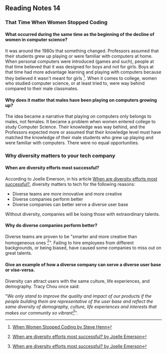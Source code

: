 ## Reading Notes 14

### That Time When Women Stopped Coding

#### What occurred during the same time as the beginning of the decline of women in computer science?

It was around the 1980s that something changed. Professors assumed that their students grew up playing or were familiar with computers at home. When personal computers were introduced (games and such), people at that time believed that it was designed for boys and not for girls. Boys at that time had more advantage learning and playing with computers because they believed it wasn't meant for girls [^1]. When it comes to college, women who studied computer science, or at least tried to, were way behind compared to their male classmates.


#### Why does it matter that males have been playing on computers growing up?

The idea became a narrative that playing on computers only belongs to males, not females. It became a problem when women entered college to study Computer Science. Their knowledge was way behind, and the Professors expected more or assumed that their knowledge level must have matched the knowledge of their male students who grew up playing and were familiar with computers. There were no equal opportunities.


### Why diversity matters to your tech company

#### When are diversity efforts most successful?

According to Joelle Emerson, in his article [When are diversity efforts most successful?](https://www.usatoday.com/story/tech/columnist/2015/07/21/why-diversity-matters-your-tech-company/30419871/), diversity matters to tech for the following reasons:

- Diverse teams are more innovative and more creative
- Diverse companies perform better
- Diverse companies can better serve a diverse user base 

Without diversity, companies will be losing those with extraordinary talents.

#### Why do diverse companies perform better?

Diverse teams are proven to be "smarter and more creative than homogeneous ones [^2]". Failing to hire employees from different backgrounds, or being biased, have caused some companies to miss out on great talents.

#### Give an example of how a diverse company can serve a diverse user base or vise-versa.

Diversity can attract users with the same culture, life experiences, and demography. Tracy Chou once said:

   "*We only stand to improve the quality and impact of our products if the people building them are representative of the user base and reflect the same diversity of demography, culture, life experiences and interests that makes our community so vibrant[^2]*".

[^1]: [When Women Stopped Coding by Steve Henn](https://www.npr.org/sections/money/2014/10/21/357629765/when-women-stopped-coding)
[^2]: [When are diversity efforts most successful? by Joelle Emerson](https://www.usatoday.com/story/tech/columnist/2015/07/21/why-diversity-matters-your-tech-company/30419871/)



